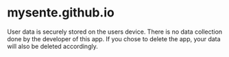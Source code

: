 # mysente.github.io
User data is securely stored on the users device. There is no data collection done by the developer of this app. 
If you chose to delete the app, your data will also be deleted accordingly. 
